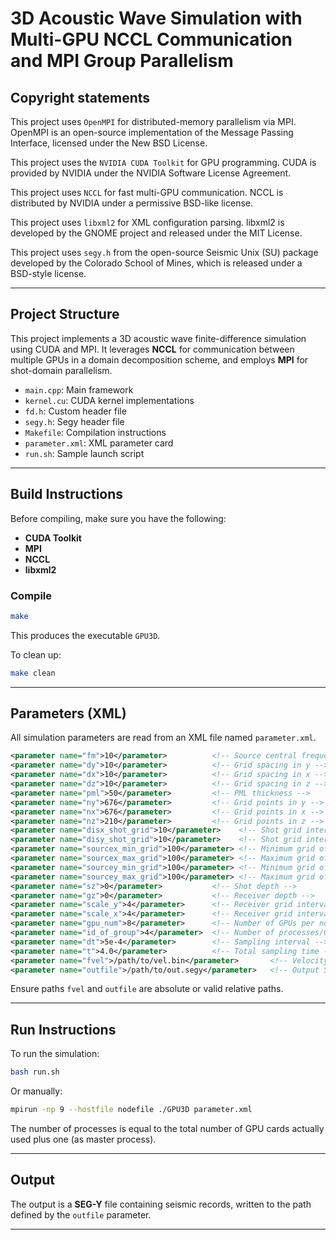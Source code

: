 # 3D Acoustic Wave Simulation with Multi-GPU NCCL Communication and MPI Group Parallelism

## Copyright statements

This project uses `OpenMPI` for distributed-memory parallelism via MPI.
OpenMPI is an open-source implementation of the Message Passing Interface, licensed under the New BSD License.

This project uses the `NVIDIA CUDA Toolkit` for GPU programming.
CUDA is provided by NVIDIA under the NVIDIA Software License Agreement.

This project uses `NCCL` for fast multi-GPU communication.
NCCL is distributed by NVIDIA under a permissive BSD-like license.

This project uses `libxml2` for XML configuration parsing.
libxml2 is developed by the GNOME project and released under the MIT License.

This project uses `segy.h` from the open-source Seismic Unix (SU) package
developed by the Colorado School of Mines, which is released under a BSD-style license.

---

## Project Structure

This project implements a 3D acoustic wave finite-difference simulation using CUDA and MPI. It leverages **NCCL** for communication between multiple GPUs in a domain decomposition scheme, and employs **MPI** for shot-domain parallelism.

- `main.cpp`: Main framework
- `kernel.cu`: CUDA kernel implementations
- `fd.h`: Custom header file
- `segy.h`: Segy header file
- `Makefile`: Compilation instructions
- `parameter.xml`: XML parameter card
- `run.sh`: Sample launch script

---

## Build Instructions

Before compiling, make sure you have the following:

- **CUDA Toolkit** 
- **MPI** 
- **NCCL**
- **libxml2**

### Compile

```bash
make
````

This produces the executable `GPU3D`.

To clean up:

```bash
make clean
```

---

##  Parameters (XML)

All simulation parameters are read from an XML file named `parameter.xml`.

```xml
<parameter name="fm">10</parameter>          <!-- Source central frequency -->
<parameter name="dy">10</parameter>          <!-- Grid spacing in y -->
<parameter name="dx">10</parameter>          <!-- Grid spacing in x -->
<parameter name="dz">10</parameter>          <!-- Grid spacing in z -->
<parameter name="pml">50</parameter>         <!-- PML thickness -->
<parameter name="ny">676</parameter>         <!-- Grid points in y -->
<parameter name="nx">676</parameter>         <!-- Grid points in x -->
<parameter name="nz">210</parameter>         <!-- Grid points in z -->
<parameter name="disx_shot_grid">10</parameter>    <!-- Shot grid interval in x -->
<parameter name="disy_shot_grid">10</parameter>    <!-- Shot grid interval in y -->
<parameter name="sourcex_min_grid">100</parameter> <!-- Minimum grid of shot in x -->
<parameter name="sourcex_max_grid">100</parameter> <!-- Maximum grid of shot in x -->
<parameter name="sourcey_min_grid">100</parameter> <!-- Minimum grid of shot in y -->
<parameter name="sourcey_max_grid">100</parameter> <!-- Maximum grid of shot in y -->
<parameter name="sz">0</parameter>           <!-- Shot depth -->
<parameter name="gz">0</parameter>           <!-- Receiver depth -->
<parameter name="scale_y">4</parameter>      <!-- Receiver grid interval in y -->
<parameter name="scale_x">4</parameter>      <!-- Receiver grid interval in x -->
<parameter name="gpu_num">8</parameter>      <!-- Number of GPUs per node -->
<parameter name="id_of_group">4</parameter>  <!-- Number of processes/GPUs per process group -->
<parameter name="dt">5e-4</parameter>        <!-- Sampling interval -->
<parameter name="t">4.0</parameter>          <!-- Total sampling time -->
<parameter name="fvel">/path/to/vel.bin</parameter>       <!-- Velocity model (binary file) -->
<parameter name="outfile">/path/to/out.segy</parameter>   <!-- Output SEG-Y filename -->
```
Ensure paths `fvel` and `outfile` are absolute or valid relative paths.

---

## Run Instructions

To run the simulation:

```bash
bash run.sh
```

Or manually:

```bash
mpirun -np 9 --hostfile nodefile ./GPU3D parameter.xml
```
The number of processes is equal to the total number of GPU cards actually used plus one (as master process).

---

##  Output

The output is a **SEG-Y** file containing seismic records, written to the path defined by the `outfile` parameter.

---
